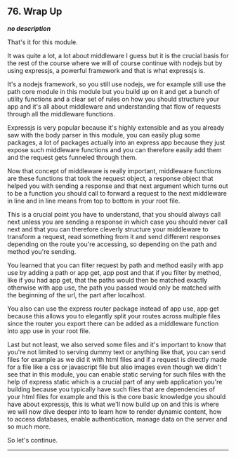 ## 76. Wrap Up

<strong><em>no description</em></strong>

That's it for this module. 

It was quite a lot, a lot about middleware I guess but it is the crucial basis
for the rest of the course where we will of course continue with nodejs but by
using expressjs, a powerful framework and that is what expressjs is. 

It's a nodejs framework, so you still use nodejs, we for example still use the
path core module in this module but you build up on it and get a bunch of
utility functions and a clear set of rules on how you should structure your app
and it's all about middleware and understanding that flow of requests through
all the middleware functions. 

Expressjs is very popular because it's highly extensible and as you already saw
with the body parser in this module, you can easily plug some packages, a lot of
packages actually into an express app because they just expose such middleware
functions and you can therefore easily add them and the request gets funneled
through them. 

Now that concept of middleware is really important, middleware functions are
these functions that took the request object, a response object that helped you
with sending a response and that next argument which turns out to be a function
you should call to forward a request to the next middleware in line and in line
means from top to bottom in your root file. 

This is a crucial point you have to understand, that you should always call next
unless you are sending a response in which case you should never call next and
that you can therefore cleverly structure your middleware to transform a
request, read something from it and send different responses depending on the
route you're accessing, so depending on the path and method you're sending. 

You learned that you can filter request by path and method easily with app use
by adding a path or app get, app post and that if you filter by method, like if
you had app get, that the paths would then be matched exactly otherwise with app
use, the path you passed would only be matched with the beginning of the url,
the part after localhost. 

You also can use the express router package instead of app use, app get because
this allows you to elegantly split your routes across multiple files since the
router you export there can be added as a middleware function into app use in
your root file. 

Last but not least, we also served some files and it's important to know that
you're not limited to serving dummy text or anything like that, you can send
files for example as we did it with html files and if a request is directly made
for a file like a css or javascript file but also images even though we didn't
see that in this module, you can enable static serving for such files with the
help of express static which is a crucial part of any web application you're
building because you typically have such files that are dependencies of your
html files for example and this is the core basic knowledge you should have
about expressjs, this is what we'll now build up on and this is where we will
now dive deeper into to learn how to render dynamic content, how to access
databases, enable authentication, manage data on the server and so much more. 

So let's continue. 

---